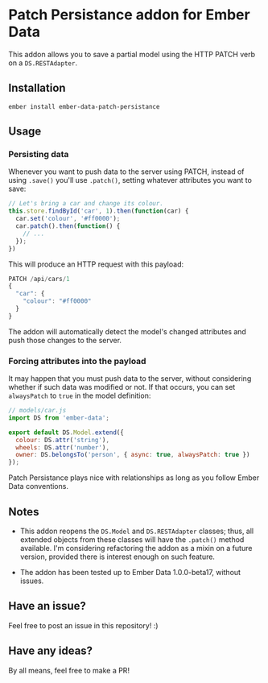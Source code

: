 # Patch Persistance addon for Ember Data

This addon allows you to save a partial model using the HTTP PATCH verb on a `DS.RESTAdapter`.

## Installation

`ember install ember-data-patch-persistance`

## Usage

### Persisting data

Whenever you want to push data to the server using PATCH, instead of using `.save()`
you'll use `.patch()`, setting whatever attributes you want to save:

```js
// Let's bring a car and change its colour.
this.store.findById('car', 1).then(function(car) {
  car.set('colour', '#ff0000');
  car.patch().then(function() {
    // ...
  });
})
```

This will produce an HTTP request with this payload:

```js
PATCH /api/cars/1
{
  "car": {
    "colour": "#ff0000"
  }
}
```

The addon will automatically detect the model's changed attributes and push those
changes to the server.

### Forcing attributes into the payload

It may happen that you must push data to the server, without considering whether
if such data was modified or not. If that occurs, you can set `alwaysPatch` to
`true` in the model definition:

```js
// models/car.js
import DS from 'ember-data';

export default DS.Model.extend({
  colour: DS.attr('string'),
  wheels: DS.attr('number'),
  owner: DS.belongsTo('person', { async: true, alwaysPatch: true })
});
```

Patch Persistance plays nice with relationships as long as you follow Ember Data
conventions.

## Notes

- This addon reopens the `DS.Model` and `DS.RESTAdapter` classes; thus,
  all extended objects from these classes will have the `.patch()` method
  available. I'm considering refactoring the addon as a mixin on a future
  version, provided there is interest enough on such feature.

- The addon has been tested up to Ember Data 1.0.0-beta17, without issues.

## Have an issue?

Feel free to post an issue in this repository! :)

## Have any ideas?

By all means, feel free to make a PR!
